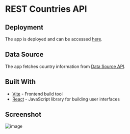 # REST Countries API

## Deployment

The app is deployed and can be accessed [here](https://romazinkevich.github.io/REST-Countries-API/).

## Data Source

The app fetches country information from [Data Source API](https://restcountries.com).

## Built With

- [Vite](https://vitejs.dev/) - Frontend build tool
- [React](https://reactjs.org/) - JavaScript library for building user interfaces

## Screenshot

![image](https://github.com/RomaZinkevich/REST-Countries-API/assets/75644570/707955ad-4df2-40ab-990c-39a85145b776)

